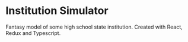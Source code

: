 # Institution Simulator

Fantasy model of some high school state institution.
Created with React, Redux and Typescript.